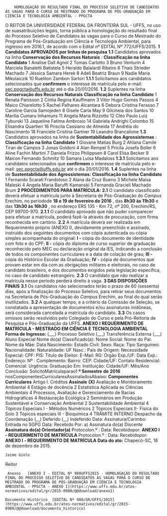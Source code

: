         HOMOLOGAÇÃO DO RESULTADO FINAL DO PROCESSO SELETIVO DE CANDIDATOS ÀS VAGAS PARA O CURSO DE MESTRADO DO PROGRAMA DE PÓS-GRADUAÇÃO EM CIÊNCIA E TECNOLOGIA AMBIENTAL - PPGCTA  

 O REITOR DA UNIVERSIDADE FEDERAL DA FRONTEIRA SUL - UFFS, no uso de suasatribuições legais, torna pública a homologação do resultado final do Processo Seletivo de Candidatos às vagas para o Curso de Mestrado do Programa de Pós-Graduação em Ciência e Tecnologia Ambiental, para ingresso em 2016.1, de acordo com o Edital nº EDITAL Nº 772/UFFS/2015.   **1 Candidatos APROVADOS por linhas de pesquisa**  **1.1** Candidatos aprovados na linha **Conservação dos Recursos Naturais** :     **Classificação na linha**    **Candidato**      1   Analise Dall Agnol     2   Tomas Carlotto     3   Bruno Venturin     4   Marciela Banaletti Batistela     5   Heraldo Balalardi Ribeiro     6   Thaís Strieder Machado     7   Jéssica Samara Herek     8   Adeli Beatriz Braun     9   Nadie Maria Mikolaiczik     10   Rueliton Zambon Sartori     **1.1.1** Solicitamos aos candidatos selecionados que **confirmem** o interesse de matrícula pelo e-mail: sec.ppgcta@uffs.edu.br até o dia 20/01/2016.   **1.2** Suplentes na linha **Conservação dos Recursos Naturais**      **Classificação na linha**    **Candidato**      1   Renata Panisson     2   Cíntia Regina Kauffmann     3   Vitor Hugo Gomes Passos     4   Maico Chiarelotto     5   Rachel Palhares Alcantara     6   Debora Cristina Ferasso     7   Caroline Garcia Samojeden     8   Gisele Carla May     9   Gilcineia dos Santos     10   Marilia Cumaru Inhamuns     11   Angela Maria Rizzotto     12   Cléo Paulo Luiz Tyburski     13   Jaqueline Fatima Ambrosio     14   Gabriela Andrighi Colombo     15   Elisandra Quartieri     16   Priscila Cassiano de Almeida     17   Andréia do Nascimento     18   Franciele Cristina Gartner     19   Leandro Brancalione       **1.3** Candidatos aprovados na linha de **Sustentabilidade dos Agrossistemas** :     **Classificação na linha**    **Candidato**      1   Giovane Matias Burg     2   Ahlana Camile Tiran de Campos     3   Jonas Goldoni     4   Alan Rempel     5   Pricila Josefa Boller     6   Aline Fachin Martini     7   Daniela Frizzo Philippsen     8   Carol Elisa Becker     9   Maicon Fernando Schmitz     10   Samara Luisa Madaloss     **1.3.1** Solicitamos aos candidatos selecionados que **confirmem** o interesse de matrícula pelo e-mail: sec.ppgcta@uffs.edu.br até o dia 20/01/2016.   **1.4** Suplentes na linha de **Sustentabilidade dos Agrossistemas:**      **Classificação na linha**    **Candidato**      1   Fernando Scarati Frandoloso     2   Alana da Cruz Bueno     3   Michele Maisa Maleski     4   Angela Maria Baruffi Kamanski     5   Fernanda Gracieli Machado Brum      **2 PROCEDIMENTOS PARA MATRÍCULA:**  **2.1** O candidato classificado deverá efetuar a matrícula junto à Secretaria de Pós-Graduação do *Campus* Erechim, no períodode **18 e 19 de fevereiro de 2016** , das **8h30 às 11h30** e das **13h30 às 16h30** , no endereço ERS 135 - Km 72, nº 200, Erechim/RS, CEP 99700-970. **2.1.1** O candidato aprovado que não puder comparecer para efetuar a matrícula, poderá fazê-la através de procuração, com firma reconhecida em cartório. **2.2** A matrícula deverá ser realizada em Requerimento próprio (ANEXO I), devidamente preenchido e assinado, instruído dos seguintes documentos com cópia autenticada ou cópia simples acompanhada do original: **I -** cópia do documento de identidade com foto e do CPF; **II -** cópia do diploma de curso superior de graduação reconhecido pelo MEC ou declaração original da IES, indicando a conclusão de todos os componentes curriculares e a data de colação de grau; **III -** cópia do Histórico Escolar da Graduação; **IV -** cópia de documentos que provam estar em dia com as obrigações militares e eleitorais, no caso de candidato brasileiro, e dos documentos exigidos pela legislação específica, no caso de candidato estrangeiro. **2.3** O candidato que não realizar a matrícula nesse período perderá direito à vaga.  **3 DAS DISPOSIÇÕES FINAIS**  **3.1** Os candidatos não selecionados terão o prazo de 60 (sessenta) dias, após a finalização do Processo Seletivo, para retirar seus documentos na Secretaria de Pós-Graduação do *Campus* Erechim, ao final do qual serão inutilizados. **3.2** A qualquer tempo, e a critério da Comissão de Seleção, se constatada a apresentação de documentos e/ou assinaturas inidôneas, será considerada cancelada a matrícula do candidato.   **3.3** Os casos omissos serão resolvidos pelo Colegiado do Curso e pela Pró-Reitoria de Pesquisa e Pós-Graduação da UFFS.   **ANEXO**  **I**   **REQUERIMENTO DE MATRÍCULA - MESTRADO EM CIÊNCIA E TECNOLOGIA AMBIENTAL**    **Forma de Ingresso:** (\_\_\_) Processo Seletivo (\_\_\_) Transferência Externa (\_\_\_) Aluno Especial      Nome do(a) Classificado(a):     Nome Social:     Nome do Pai:   Nome da Mãe:     Data Nascimento:   Estado Civil:   Sexo:   Raça:     Tipo Sanguíneo:   Nacionalidade:   Naturalidade:   UF Nasc.:     País de Origem:   Necessidade Especial:   CPF:     PIS:   Titulo de Eleitor:   E-Mail:     RG:   Órgão Exp./UF:   Data Exp.:     Endereço:     Nº :   Complemento:   Bairro:     CEP:   Cidade/UF:     Contato Residencial:   Comercial:   Urgência:     Graduação Em:     Instituição:   Cidade/UF:   Mês/Ano Conclusão:                     SolicitoMatrículaparao1 **º Semestre**  **de**  **2016** nosComponentesCurricularesAssinaladosAbaixo:     **Componentes**  **Curriculares**   Artigo I. Créditos  **Assinale**  **(X)**      Avaliação e Monitoramento Ambiental   4         Estágio de docência   2         Estatística Aplicada as Ciências Ambientais   4         Processos, Avaliação e Gerenciamento de Bacias Hidrográficas   4         Restauração Ecológica   2         Seminários em Produção Sustentável e Conservação Ambiental   2         Sustentabilidade Ambiental   4         Tópicos Especiais I - Métodos Numéricos   2         Tópicos Especiais II- Física do Solo   3         Tópicos especiais III - Bioquímica   4         TRÂMITE INTERNO    Despacho da Coordenação (\_\_) Deferido (\_\_) Indeferido   Data: Assinatura/Carimbo:  Entrada no SGPG Data: Recebido Por:              a) Assinatura do(a) Discente  **Assinatura do(a) Orientador(a)**              Protocolon.º :   Data:     Recebidopor:     **ANEXO I**  **- REQUERIMENTO DE MATRÍCULA**            Protocolon.º :   Data:     Recebidopor:     **ANEXO I**  **- REQUERIMENTO DE MATRÍCULA**             **Data do ato:** Chapecó-SC, 18 de dezembro de 2015.   
 

    Jaime Giolo   
 Reitor 

     Anexos   [ANEXO I - EDITAL Nº 980UFFS2015 - HOMOLOGAÇÃO DO RESULTADO FINAL DO PROCESSO SELETIVO DE CANDIDATOS ÀS VAGAS PARA O CURSO DE MESTRADO DO PROGRAMA DE PÓS-GRADUAÇÃO EM CIÊNCIA E TECNOLOGIA AMBIENTAL - PPGCTA - ANEXO I](https://www.uffs.edu.br/atos-normativos/edital/gr/2015-0980/@@download/anexo1)  

    Documento Histórico  [EDITAL Nº 980/GR/UFFS/2015](https://www.uffs.edu.br/atos-normativos/edital/gr/2015-0980/@@download/documento_historico)     
      